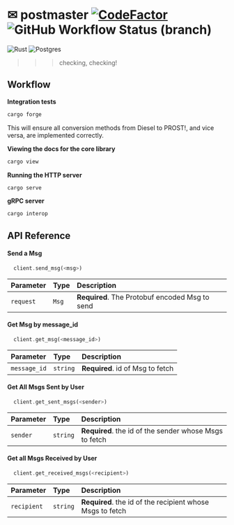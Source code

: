 
# ✉ postmaster [![CodeFactor](https://www.codefactor.io/repository/github/phasewalk1/postmaster/badge)](https://www.codefactor.io/repository/github/phasewalk1/postmaster) ![GitHub Workflow Status (branch)](https://img.shields.io/github/workflow/status/phasewalk1/sb-messenger/Quickstart/main)
![Rust](https://img.shields.io/badge/rust-%23000000.svg?style=for-the-badge&logo=rust&logoColor=white) ![Postgres](https://img.shields.io/badge/postgres-%23316192.svg?style=for-the-badge&logo=postgresql&logoColor=white)
>>> checking, checking!

## Workflow

__Integration tests__

```bash
cargo forge
```
This will ensure all conversion methods from Diesel to PROST!, and vice versa, are implemented correctly.

__Viewing the docs for the core library__
```bash
cargo view
```

__Running the HTTP server__
```bash
cargo serve
```
__gRPC server__
```bash
cargo interop
```



## API Reference

#### Send a Msg

```Rust
  client.send_msg(<msg>)
```

| Parameter | Type     | Description                |
| :-------- | :------- | :------------------------- |
| `request` | `Msg` | **Required**. The Protobuf encoded Msg to send |

#### Get Msg by message_id

```Rust
  client.get_msg(<message_id>)
```

| Parameter | Type     | Description                       |
| :-------- | :------- | :-------------------------------- |
| `message_id`      | `string` | **Required**. id of Msg to fetch |

#### Get All Msgs Sent by User

```Rust
  client.get_sent_msgs(<sender>)
```

| Parameter | Type     | Description                       |
| :-------- | :------- | :-------------------------------- |
| `sender`      | `string` | **Required**. the id of the sender whose Msgs to fetch |

#### Get all Msgs Received by User

```Rust
  client.get_received_msgs(<recipient>)
```

| Parameter | Type     | Description                       |
| :-------- | :------- | :-------------------------------- |
| `recipient`      | `string` | **Required**. the id of the recipient whose Msgs to fetch |
